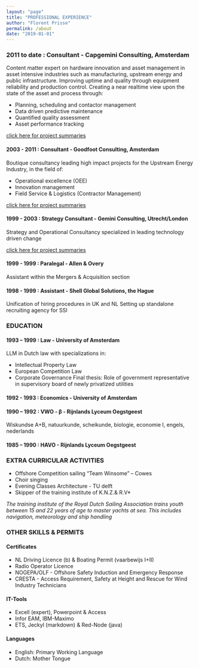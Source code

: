 ```yaml
---
layout: "page"
title: "PROFESSIONAL EXPERIENCE"
author: "Florent Prisse"
permalink: /about
date: "2019-01-01"
---
```


### 2011 to date : Consultant - Capgemini Consulting, Amsterdam

Content matter expert on hardware innovation and asset management in asset intensive industries such as manufacturing, upstream energy and public infrastructure. Improving uptime and quality through equipment reliability and production control. Creating a near realtime view upon the state of the asset and process through:

- Planning, scheduling and contactor management
- Data driven predictive maintenance
- Quantified quality assessment
- Asset performance tracking

[click here for project summaries](https://fprisse.github.io/projects_invent)

#### 2003 - 2011 : Consultant - Goodfoot Consulting, Amsterdam

Boutique consultancy leading high impact projects for the Upstream Energy Industry, in the field of:

- Operational excellence (OEE)
- Innovation management
- Field Service & Logistics (Contractor Management)

[click here for project summaries](https://fprisse.github.io/projects_goodfoot)

#### 1999 - 2003 : Strategy Consultant - Gemini Consulting, Utrecht/London

Strategy and Operational Consultancy specialized in leading technology driven change

[click here for project summaries](https://fprisse.github.io/projects_gemini)

#### 1999 - 1999 : Paralegal - Allen & Overy

Assistant within the Mergers & Acquisition section

#### 1998 - 1999 : Assistant - Shell Global Solutions, the Hague

Unification of hiring procedures in UK and NL Setting up standalone recruiting agency for SSI

### EDUCATION

#### 1993 – 1999 : Law - University of Amsterdam

LLM in Dutch law with specializations in:

- Intellectual Property Law
- European Competition Law
- Corporate Governance Final thesis: Role of government representative in supervisory board of newly privatized utilities

#### 1992 - 1993 : Economics - University of Amsterdam

#### 1990 – 1992 : VWO - β - Rijnlands Lyceum Oegstgeest

Wiskundse A+B, natuurkunde, scheikunde, biologie, economie I, engels, nederlands

#### 1985 – 1990 : HAVO - Rijnlands Lyceum Oegstgeest

### EXTRA CURRICULAR ACTIVITIES

- Offshore Competition sailing “Team Winsome” – Cowes
- Choir singing
- Evening Classes Architecture - TU delft
- Skipper of the training institute of K.N.Z.& R.V*

*The training institute of the Royal Dutch Sailing Association trains youth between 15 and 22 years of age to master yachts at sea. This includes navigation, meteorology and ship handling*

### OTHER SKILLS & PERMITS

#### Certificates

- NL Driving Licence (b) & Boating Permit (vaarbewijs I+II)
- Radio Operator Licence
- NOGEPA/OLF - Offshore Safety Induction and Emergency Response
- CRESTA - Access Requirement, Safety at Height and Rescue for Wind Industry Technicians

#### IT-Tools

- Excell (expert), Powerpoint & Access
- Infor EAM, IBM-Maximo
- ETS, Jeckyl (markdown) & Red-Node (java)

#### Languages

- English: Primary Working Language
- Dutch: Mother Tongue
